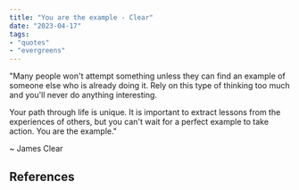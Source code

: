 ```yaml
---
title: "You are the example - Clear"
date: "2023-04-17"
tags:
- "quotes"
- "evergreens"
---
```


"Many people won't attempt something unless they can find an example of someone else who is already doing it. Rely on this type of thinking too much and you'll never do anything interesting.

Your path through life is unique. It is important to extract lessons from the experiences of others, but you can't wait for a perfect example to take action. You are the example."

~ James Clear

## References